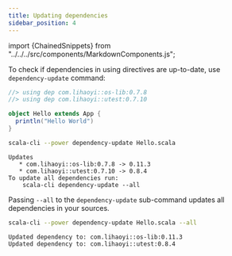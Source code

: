 ```yaml
---
title: Updating dependencies
sidebar_position: 4
---
```


import {ChainedSnippets} from "../../../src/components/MarkdownComponents.js";

To check if dependencies in using directives are up-to-date, use `dependency-update` command:

```scala title=Hello.scala
//> using dep com.lihaoyi::os-lib:0.7.8
//> using dep com.lihaoyi::utest:0.7.10

object Hello extends App {
  println("Hello World")
}
```

<ChainedSnippets>

```bash
scala-cli --power dependency-update Hello.scala
```

```text
Updates
   * com.lihaoyi::os-lib:0.7.8 -> 0.11.3
   * com.lihaoyi::utest:0.7.10 -> 0.8.4
To update all dependencies run: 
    scala-cli dependency-update --all
```

</ChainedSnippets>

Passing `--all` to the `dependency-update` sub-command updates all dependencies in your sources.

<ChainedSnippets>

```bash
scala-cli --power dependency-update Hello.scala --all
```

```text
Updated dependency to: com.lihaoyi::os-lib:0.11.3
Updated dependency to: com.lihaoyi::utest:0.8.4
```

</ChainedSnippets>

